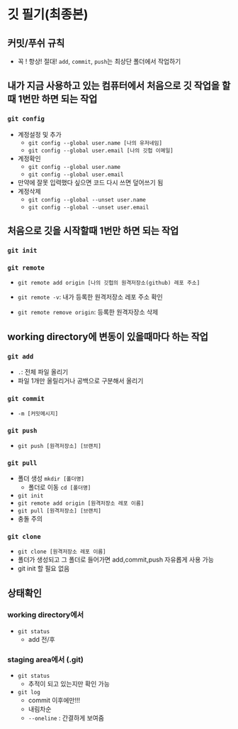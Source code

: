 # 깃 필기(최종본)
## 커밋/푸쉬 규칙 
* 꼭 ! 항상! 절대! `add`, `commit`, `push`는 최상단 폴더에서 작업하기

## 내가 지금 사용하고 있는 컴퓨터에서 처음으로 깃 작업을 할때 1번만 하면 되는 작업 

### `git config` 
* 계정설정 및 추가
    * `git config --global user.name [나의 유저네임]`
    * `git config --global user.email [나의 깃헙 이메일]`
* 계정확인
    * `git config --global user.name`
    * `git config --global user.email`
* 만약에 잘못 입력했다 싶으면 코드 다시 쓰면 덮어쓰기 됨
* 계정삭제
    * `git config --global --unset user.name`
    * `git config --global --unset user.email`

## 처음으로 깃을 시작할때 1번만 하면 되는 작업

### `git init` 

### `git remote` 
* `git remote add origin [나의 깃헙의 원격저장소(github) 레포 주소]`

* `git remote -v`: 내가 등록한 원격저장소 레포 주소 확인

* `git remote remove origin`: 등록한 원격자장소 삭제 


## working directory에 변동이 있을때마다 하는 작업

### `git add`
* `.`: 전체 파일 올리기
* 파일 1개만 올릴리거나 공백으로 구분해서 올리기

### `git commit`
* `-m [커밋메시지]`

### `git push`
* `git push [원격저장소] [브랜치]`

### `git pull`
* 폴더 생성 `mkdir [폴더명]`
    * 폴더로 이동 `cd [폴더명]`
* `git init`
* `git remote add origin [원격저장소 레포 이름]`
* `git pull [원격저장소] [브랜치]`
* 충돌 주의

### `git clone`
* `git clone [원격저장소 레포 이름]`
* 폴더가 생성되고 그 폴더로 들어가면 add,commit,push 자유롭게 사용 가능
* git init 할 필요 없음

## 상태확인
### working directory에서
- `git status`
    - add 전/후

### staging area에서 (.git)
- `git status`
    - 추적이 되고 있는지만 확인 가능
- `git log`
    - commit 이후에만!!! 
    - 내림차순
    - `--oneline` : 간결하게 보여줌